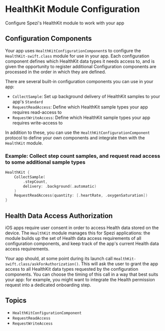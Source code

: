 # HealthKit Module Configuration

Configure Spezi's HealthKit module to work with your app

## Configuration Components

Your app uses ``HealthKitConfigurationComponent``s to configure the ``HealthKit-swift.class`` module for use in your app.
Each configuration component defines which HealthKit data types it needs access to, and is given the opportunity to register additional
Configuration components are processed in the order in which they are defined.

There are several built-in configuration components you can use in your app:
- ``CollectSample``: Set up background delivery of HealthKit samples to your app's `Standard`
- ``RequestReadAccess``: Define which HealthKit sample types your app requires read-access to
- ``RequestWriteAccess``: Define which HealthKit sample types your app requires write-access to

In addition to these, you can use the ``HealthKitConfigurationComponent`` protocol to define your own components and integrate then with the `HealthKit` module.


### Example: Collect step count samples, and request read access to some additional sample types
```swift
HealthKit {
    CollectSample(
        .stepCount,
        delivery: .background(.automatic)
    )
    RequestReadAccess(quantity: [.heartRate, .oxygenSaturation])
}
```


## Health Data Access Authorization

iOS apps require user consent in order to access Health data stored on the device.
The `HealthKit` module manages this for Spezi applications: the module builds up the set of Health data access requirements of all configuration components, and keep track of the app's current Health data access requirements. 

Your app should, at some point during its launch call ``HealthKit-swift.class/askForAuthorization()``.
This will ask the user to grant the app access to all HealthKit data types requested by the configuration components.
You can choose the timing of this call in a way that best suits your app: for example, you might want to integrate the Health permission request into a dedicated onboarding step.


## Topics
- ``HealthKitConfigurationComponent``
- ``RequestReadAccess``
- ``RequestWriteAccess``
